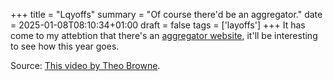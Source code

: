+++
title = "Lqyoffs"
summary = "Of course there'd be an aggregator."
date = 2025-01-08T08:10:34+01:00
draft = false
tags = ['layoffs']
+++
It has come to my attebtion that there's an [aggregator website](https://layoffs.fyi), it'll be interesting to see how this year goes.

Source: [This video by Theo  Browne](https://www.youtube.com/watch?v=2PiM2e4RtTg&t=367s).
